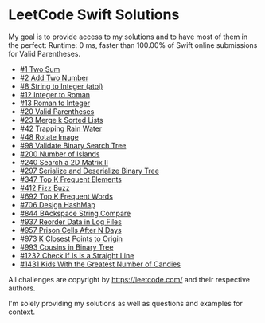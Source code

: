 # LeetCode Swift Solutions

My goal is to provide access to my solutions and to have most of them in the perfect:
Runtime: 0 ms, faster than 100.00% of Swift online submissions for Valid Parentheses.

* [#1 Two Sum](https://leetcode.com/problems/two-sum/)
* [#2 Add Two Number](https://leetcode.com/problems/add-two-numbers/) 
* [#8 String to Integer (atoi)](https://leetcode.com/problems/string-to-integer-atoi/)
* [#12 Integer to Roman](https://leetcode.com/problems/integer-to-roman/) 
* [#13 Roman to Integer](https://leetcode.com/problems/roman-to-integer/) 
* [#20 Valid Parentheses](https://leetcode.com/problems/valid-parentheses/)
* [#23 Merge k Sorted Lists](https://leetcode.com/problems/merge-k-sorted-lists/)
* [#42 Trapping Rain Water](https://leetcode.com/problems/trapping-rain-water/)
* [#48 Rotate Image](https://leetcode.com/problems/rotate-image/)
* [#98 Validate Binary Search Tree](https://leetcode.com/problems/validate-binary-search-tree/)
* [#200 Number of Islands](https://leetcode.com/problems/number-of-islands/)
* [#240 Search a 2D Matrix II](https://leetcode.com/problems/search-a-2d-matrix-ii/)
* [#297 Serialize and Deserialize Binary Tree](https://leetcode.com/problems/serialize-and-deserialize-binary-tree/)
* [#347 Top K Frequent Elements](https://leetcode.com/problems/top-k-frequent-elements/)
* [#412 Fizz Buzz](https://leetcode.com/problems/fizz-buzz/)
* [#692 Top K Frequent Words](https://leetcode.com/problems/top-k-frequent-words/)
* [#706 Design HashMap](https://leetcode.com/problems/design-hashmap/) 
* [#844 BAckspace String Compare](https://leetcode.com/problems/backspace-string-compare/)
* [#937 Reorder Data in Log Files](https://leetcode.com/problems/reorder-data-in-log-files/)
* [#957 Prison Cells After N Days](https://leetcode.com/problems/prison-cells-after-n-days/)
* [#973 K Closest Points to Origin](https://leetcode.com/problems/k-closest-points-to-origin/)
* [#993 Cousins in Binary Tree](https://leetcode.com/problems/cousins-in-binary-tree/)
* [#1232 Check If Is Is a Straight Line](https://leetcode.com/problems/check-if-it-is-a-straight-line/)
* [#1431 Kids With the Greatest Number of Candies](https://leetcode.com/problems/kids-with-the-greatest-number-of-candies/)

All challenges are copyright by https://leetcode.com/ and their respective authors.

I'm solely providing my solutions as well as questions and examples for context.
